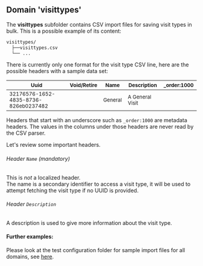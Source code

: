 ## Domain 'visittypes'
The **visittypes** subfolder contains CSV import files for saving visit types in bulk. This is a possible example of its content:
```bash
visittypes/
  ├──visittypes.csv
  └── ...
```
There is currently only one format for the visit type CSV line, here are the possible headers with a sample data set:

|<sub>Uuid</sub> |<sub>Void/Retire</sub> |<sub>Name</sub> | <sub>Description</sub> | <sub>_order:1000</sub> |
| - | - | - | - | - |
|<sub>32176576-1652-4835-8736-826eb0237482</sub>|<sub></sub>| <sub>General</sub> | <sub>A General Visit</sub> |<sub></sub>|

Headers that start with an underscore such as `_order:1000` are metadata headers. The values in the columns under those headers are never read by the CSV parser.

Let's review some important headers.

###### Header `Name` *(mandatory)*
This is _not_ a localized header.
<br/>The  name is a secondary identifier to access a visit type, it will be used to attempt fetching the visit type if no UUID is provided.

###### Header `Description`
A description is used to give more information about the visit type.

#### Further examples:
Please look at the test configuration folder for sample import files for all domains, see [here](../api/src/test/resources/testAppDataDir/configuration).
